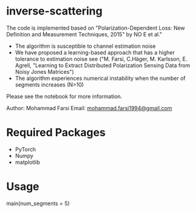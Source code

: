 # inverse-scattering

The code is implemented based on "Polarization-Dependent Loss: New Definition and Measurement Techniques, 2015" by NO ́E et al." 

- The algorithm is susceptible to channel estimation noise
- We have proposed a learning-based approach that has a higher tolerance to estimation noise see ("M. Farsi, C.Häger, M. Karlsson, E. Agrell, "Learning to Extract Distributed Polarization Sensing Data from Noisy Jones Matrices")
- The algorithm experiences numerical instability when the number of segments increases (N>10)

Please see the notebook for more information.

Author: Mohammad Farsi 
Email: mohammad.farsi1994@gmail.com

# Required Packages 
- PyTorch
- Numpy
- matplotlib

# Usage 
main(num_segments = 5)


